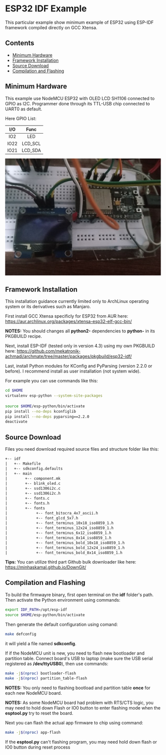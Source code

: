 # ESP32 IDF Example

This particular example show minimum example of ESP32 using ESP-IDF framework compiled directly on GCC Xtensa.

## Contents
- [Minimum Hardware](#minimum-hardware)
- [Framework Installation](#framework-installation)
- [Source Download](#source-download)
- [Compilation and Flashing](#compilation-and-flashing)

## Minimum Hardware

This example use NodeMCU ESP32 with OLED LCD SH1106 connected to GPIO as I2C.
Programmer done through its TTL-USB chip connected to UART0 as default.

Here GPIO List:

| I/O | Func |
|:---:|:----:|
| IO2 | LED |
|IO22 | LCD_SCL |
|IO21 | LCD_SDA |

![images](board.jpg?raw=true)


## Framework Installation

This installation guidance currently limited only to ArchLinux operating system or its derivatives such as Manjaro.

First install GCC Xtensa specificly for ESP32 from AUR here:
https://aur.archlinux.org/packages/xtensa-esp32-elf-gcc-bin/

**NOTES:** You should changes all **python2-** dependencies to **python-** in its PKGBUILD recipe.

Next, install ESP-IDF (tested only in version 4.3) using my own PKGBUILD here:
https://github.com/mekatronik-achmadi/archmate/tree/master/packages/pkgbuild/esp32-idf/

Last, install Python modules for KConfig and PyParsing (version 2.2.0 or before).
I recommend install as user installation (not system wide).

For example you can use commands like this:

```sh
cd $HOME
virtualenv esp-python --system-site-packages

source $HOME/esp-python/bin/activate
pip install --no-deps kconfiglib
pip install --no-deps pyparsing==2.2.0
deactivate
```

## Source Download

Files you need download required source files and structure folder like this:

```
+-- idf
|   +-- Makefile
|   +-- sdkconfig.defaults
|   +-- main
|        +-- component.mk
|        +-- blink_oled.c
|        +-- ssd1306i2c.c
|        +-- ssd1306i2c.h
|        +-- fonts.c
|        +-- fonts.h
|        +-- fonts
|             +-- font_bitocra_4x7_ascii.h
|             +-- font_glcd_5x7.h
|             +-- font_terminus_10x18_iso8859_1.h
|             +-- font_terminus_12x24_iso8859_1.h
|             +-- font_terminus_6x12_iso8859_1.h
|             +-- font_terminus_8x14_iso8859_1.h
|             +-- font_terminus_bold_10x18_iso8859_1.h
|             +-- font_terminus_bold_12x24_iso8859_1.h
|             +-- font_terminus_bold_8x14_iso8859_1.h
```

**Tips:** You can utilize third part Github bulk downloader like here: 
https://minhaskamal.github.io/DownGit/

## Compilation and Flashing

To build the firmwayre binary, first open terminal on the **idf** folder's path.
Then activate the Python environment using commands:

```sh
export IDF_PATH=/opt/esp-idf
source $HOME/esp-python/bin/activate
```

Then generate the default configuration using comand:

```sh
make defconfig
```

it will yield a file named **sdkconfig**.

If if the NodeMCU unit is new, you need to flash new bootloader and partition table.
Connect board's USB to laptop (make sure the USB serial registered as **/dev/ttyUSB0**), then use commands:

```sh
make -j$(nproc) bootloader-flash
make -j$(nproc) partition_table-flash
```

**NOTES:** You only need to flashing bootload and partition table **once** for each new NodeMCU board.

**NOTES:** As some NodeMCU board had problem with RTS/CTS logic, you may need to hold down Flash or IO0 button to enter flashing mode when the **esptool.py** try to reset the board.

Next you can flash the actual app firmware to chip using command:

```sh
make -j$(nproc) app-flash
```

If the **esptool.py** can't flashing program, you may need hold down flash or IO0 button during reset process
